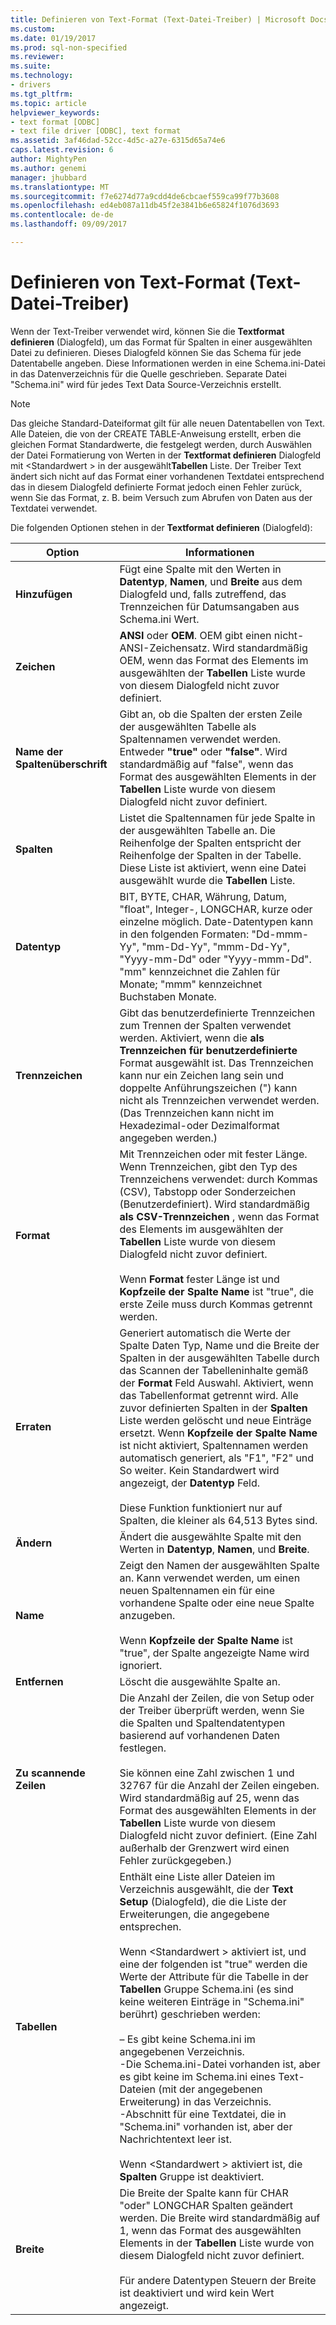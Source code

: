 ```yaml
---
title: Definieren von Text-Format (Text-Datei-Treiber) | Microsoft Docs
ms.custom: 
ms.date: 01/19/2017
ms.prod: sql-non-specified
ms.reviewer: 
ms.suite: 
ms.technology:
- drivers
ms.tgt_pltfrm: 
ms.topic: article
helpviewer_keywords:
- text format [ODBC]
- text file driver [ODBC], text format
ms.assetid: 3af46dad-52cc-4d5c-a27e-6315d65a74e6
caps.latest.revision: 6
author: MightyPen
ms.author: genemi
manager: jhubbard
ms.translationtype: MT
ms.sourcegitcommit: f7e6274d77a9cdd4de6cbcaef559ca99f77b3608
ms.openlocfilehash: ed4eb087a11db45f2e3841b6e65824f1076d3693
ms.contentlocale: de-de
ms.lasthandoff: 09/09/2017

---
```

# <a name="defining-text-format-text-file-driver"></a>Definieren von Text-Format (Text-Datei-Treiber)
Wenn der Text-Treiber verwendet wird, können Sie die **Textformat definieren** (Dialogfeld), um das Format für Spalten in einer ausgewählten Datei zu definieren. Dieses Dialogfeld können Sie das Schema für jede Datentabelle angeben. Diese Informationen werden in eine Schema.ini-Datei in das Datenverzeichnis für die Quelle geschrieben. Separate Datei "Schema.ini" wird für jedes Text Data Source-Verzeichnis erstellt.  
  
> [!NOTE]  
>  Das gleiche Standard-Dateiformat gilt für alle neuen Datentabellen von Text. Alle Dateien, die von der CREATE TABLE-Anweisung erstellt, erben die gleichen Format Standardwerte, die festgelegt werden, durch Auswählen der Datei Formatierung von Werten in der **Textformat definieren** Dialogfeld mit \<Standardwert > in der ausgewählt**Tabellen** Liste. Der Treiber Text ändert sich nicht auf das Format einer vorhandenen Textdatei entsprechend das in diesem Dialogfeld definierte Format jedoch einen Fehler zurück, wenn Sie das Format, z. B. beim Versuch zum Abrufen von Daten aus der Textdatei verwendet.  
  
 Die folgenden Optionen stehen in der **Textformat definieren** (Dialogfeld):  
  
|Option|Informationen|  
|------------|-----------------|  
|**Hinzufügen**|Fügt eine Spalte mit den Werten in **Datentyp**, **Namen**, und **Breite** aus dem Dialogfeld und, falls zutreffend, das Trennzeichen für Datumsangaben aus Schema.ini Wert.|  
|**Zeichen**|**ANSI** oder **OEM**. OEM gibt einen nicht-ANSI-Zeichensatz. Wird standardmäßig OEM, wenn das Format des Elements im ausgewählten der **Tabellen** Liste wurde von diesem Dialogfeld nicht zuvor definiert.|  
|**Name der Spaltenüberschrift**|Gibt an, ob die Spalten der ersten Zeile der ausgewählten Tabelle als Spaltennamen verwendet werden. Entweder **"true"** oder **"false"**. Wird standardmäßig auf "false", wenn das Format des ausgewählten Elements in der **Tabellen** Liste wurde von diesem Dialogfeld nicht zuvor definiert.|  
|**Spalten**|Listet die Spaltennamen für jede Spalte in der ausgewählten Tabelle an. Die Reihenfolge der Spalten entspricht der Reihenfolge der Spalten in der Tabelle. Diese Liste ist aktiviert, wenn eine Datei ausgewählt wurde die **Tabellen** Liste.|  
|**Datentyp**|BIT, BYTE, CHAR, Währung, Datum, "float", Integer-, LONGCHAR, kurze oder einzelne möglich. Date-Datentypen kann in den folgenden Formaten: "Dd-mmm-Yy", "mm-Dd-Yy", "mmm-Dd-Yy", "Yyyy-mm-Dd" oder "Yyyy-mmm-Dd". "mm" kennzeichnet die Zahlen für Monate; "mmm" kennzeichnet Buchstaben Monate.|  
|**Trennzeichen**|Gibt das benutzerdefinierte Trennzeichen zum Trennen der Spalten verwendet werden. Aktiviert, wenn die **als Trennzeichen für benutzerdefinierte** Format ausgewählt ist. Das Trennzeichen kann nur ein Zeichen lang sein und doppelte Anführungszeichen (") kann nicht als Trennzeichen verwendet werden. (Das Trennzeichen kann nicht im Hexadezimal-oder Dezimalformat angegeben werden.)|  
|**Format**|Mit Trennzeichen oder mit fester Länge. Wenn Trennzeichen, gibt den Typ des Trennzeichens verwendet: durch Kommas (CSV), Tabstopp oder Sonderzeichen (Benutzerdefiniert). Wird standardmäßig **als CSV-Trennzeichen** , wenn das Format des Elements im ausgewählten der **Tabellen** Liste wurde von diesem Dialogfeld nicht zuvor definiert.<br /><br /> Wenn **Format** fester Länge ist und **Kopfzeile der Spalte Name** ist "true", die erste Zeile muss durch Kommas getrennt werden.|  
|**Erraten**|Generiert automatisch die Werte der Spalte Daten Typ, Name und die Breite der Spalten in der ausgewählten Tabelle durch das Scannen der Tabelleninhalte gemäß der **Format** Feld Auswahl. Aktiviert, wenn das Tabellenformat getrennt wird. Alle zuvor definierten Spalten in der **Spalten** Liste werden gelöscht und neue Einträge ersetzt. Wenn **Kopfzeile der Spalte Name** ist nicht aktiviert, Spaltennamen werden automatisch generiert, als "F1", "F2" und So weiter. Kein Standardwert wird angezeigt, der **Datentyp** Feld.<br /><br /> Diese Funktion funktioniert nur auf Spalten, die kleiner als 64,513 Bytes sind.|  
|**Ändern**|Ändert die ausgewählte Spalte mit den Werten in **Datentyp**, **Namen**, und **Breite**.|  
|**Name**|Zeigt den Namen der ausgewählten Spalte an. Kann verwendet werden, um einen neuen Spaltennamen ein für eine vorhandene Spalte oder eine neue Spalte anzugeben.<br /><br /> Wenn **Kopfzeile der Spalte Name** ist "true", der Spalte angezeigte Name wird ignoriert.|  
|**Entfernen**|Löscht die ausgewählte Spalte an.|  
|**Zu scannende Zeilen**|Die Anzahl der Zeilen, die von Setup oder der Treiber überprüft werden, wenn Sie die Spalten und Spaltendatentypen basierend auf vorhandenen Daten festlegen.<br /><br /> Sie können eine Zahl zwischen 1 und 32767 für die Anzahl der Zeilen eingeben. Wird standardmäßig auf 25, wenn das Format des ausgewählten Elements in der **Tabellen** Liste wurde von diesem Dialogfeld nicht zuvor definiert. (Eine Zahl außerhalb der Grenzwert wird einen Fehler zurückgegeben.)|  
|**Tabellen**|Enthält eine Liste aller Dateien im Verzeichnis ausgewählt, die der **Text Setup** (Dialogfeld), die die Liste der Erweiterungen, die angegebene entsprechen.<br /><br /> Wenn \<Standardwert > aktiviert ist, und eine der folgenden ist "true" werden die Werte der Attribute für die Tabelle in der **Tabellen** Gruppe Schema.ini (es sind keine weiteren Einträge in "Schema.ini" berührt) geschrieben werden:<br /><br /> – Es gibt keine Schema.ini im angegebenen Verzeichnis.<br />-Die Schema.ini-Datei vorhanden ist, aber es gibt keine im Schema.ini eines Text-Dateien (mit der angegebenen Erweiterung) in das Verzeichnis.<br />-Abschnitt für eine Textdatei, die in "Schema.ini" vorhanden ist, aber der Nachrichtentext leer ist.<br /><br /> Wenn \<Standardwert > aktiviert ist, die **Spalten** Gruppe ist deaktiviert.|  
|**Breite**|Die Breite der Spalte kann für CHAR "oder" LONGCHAR Spalten geändert werden. Die Breite wird standardmäßig auf 1, wenn das Format des ausgewählten Elements in der **Tabellen** Liste wurde von diesem Dialogfeld nicht zuvor definiert.<br /><br /> Für andere Datentypen Steuern der Breite ist deaktiviert und wird kein Wert angezeigt.|
